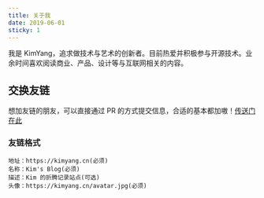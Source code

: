 ```yaml
---
title: 关于我
date: 2019-06-01
sticky: 1
---
```


<Boxx changeTime='6000'/>

我是 KimYang，追求做技术与艺术的创新者。目前热爱并积极参与开源技术。业余时间喜欢阅读商业、产品、设计等与互联网相关的内容。

<!-- more -->


## 交换友链

想加友链的朋友，可以直接通过 PR 的方式提交信息，合适的基本都加嗷！[传送门在此](https://github.com/KimYangOfCat/Blog/tree/master/blog/.vuepress/config/friends.js)

### 友链格式

```
地址：https://kimyang.cn(必须)
名称：Kim's Blog(必须)
描述：Kim 的折腾记录站点(可选)
头像：https://kimyang.cn/avatar.jpg(必须)
```
